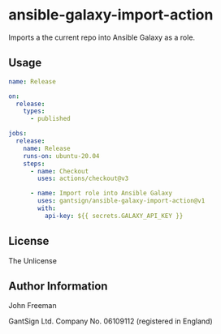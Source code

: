 ansible-galaxy-import-action
============================

Imports a the current repo into Ansible Galaxy as a role.

Usage
-----

```yaml
name: Release

on:
  release:
    types:
      - published

jobs:
  release:
    name: Release
    runs-on: ubuntu-20.04
    steps:
      - name: Checkout
        uses: actions/checkout@v3

      - name: Import role into Ansible Galaxy
        uses: gantsign/ansible-galaxy-import-action@v1
        with:
          api-key: ${{ secrets.GALAXY_API_KEY }}
```

License
-------

The Unlicense

Author Information
------------------

John Freeman

GantSign Ltd.
Company No. 06109112 (registered in England)
